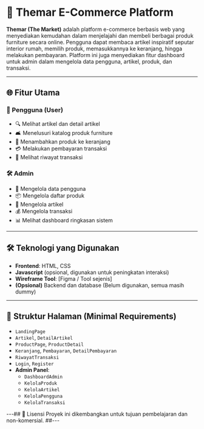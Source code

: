 # 🛒 Themar E-Commerce Platform

**Themar (The Market)** adalah platform e-commerce berbasis web yang menyediakan kemudahan dalam menjelajahi dan membeli berbagai produk furniture secara online. Pengguna dapat membaca artikel inspiratif seputar interior rumah, memilih produk, memasukkannya ke keranjang, hingga melakukan pembayaran. Platform ini juga menyediakan fitur dashboard untuk admin dalam mengelola data pengguna, artikel, produk, dan transaksi.

---

## 🌐 Fitur Utama

### 👥 Pengguna (User)
- 🔍 Melihat artikel dan detail artikel
- 🛋️ Menelusuri katalog produk furniture
- 🛒 Menambahkan produk ke keranjang
- 💳 Melakukan pembayaran transaksi
- 🧾 Melihat riwayat transaksi

### 🛠️ Admin
- 👤 Mengelola data pengguna
- 📦 Mengelola daftar produk
- 📰 Mengelola artikel
- 💰 Mengelola transaksi
- 📊 Melihat dashboard ringkasan sistem

---

## 🛠️ Teknologi yang Digunakan

- **Frontend**: HTML, CSS 
- **Javascript** (opsional, digunakan untuk peningkatan interaksi)
- **Wireframe Tool**: [Figma / Tool sejenis]
- **(Opsional)** Backend dan database (Belum digunakan, semua masih dummy)

---

## 📁 Struktur Halaman (Minimal Requirements)

- `LandingPage`
- `Artikel`, `DetailArtikel`
- `ProductPage`, `ProductDetail`
- `Keranjang`, `Pembayaran`, `DetailPembayaran`
- `RiwayatTransaksi`
- `Login`, `Register`
- **Admin Panel**:
  - `DashboardAdmin`
  - `KelolaProduk`
  - `KelolaArtikel`
  - `KelolaPengguna`
  - `KelolaTransaksi`

---## 📄 Lisensi
Proyek ini dikembangkan untuk tujuan pembelajaran dan non-komersial. ##---

